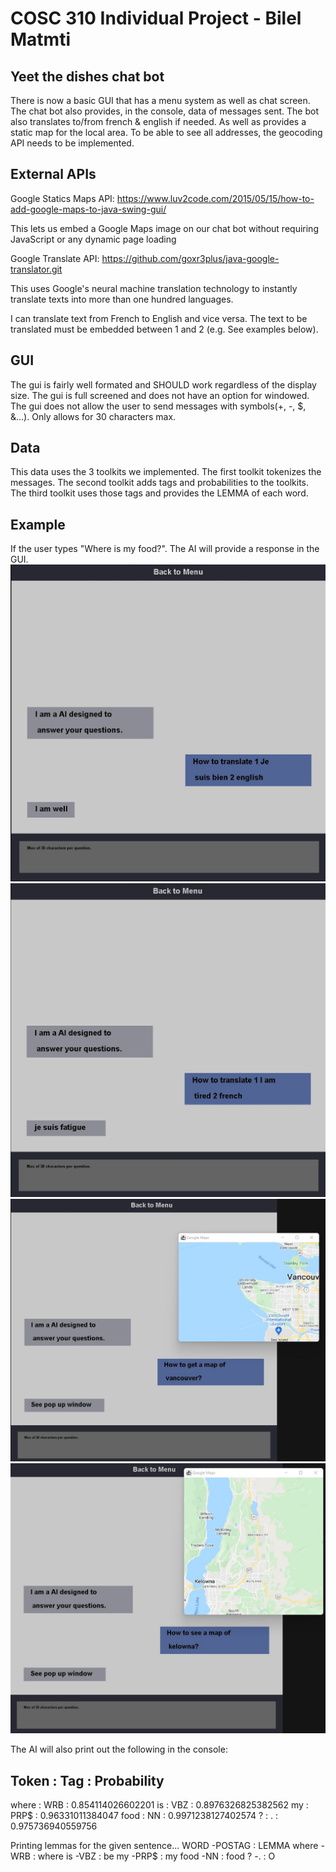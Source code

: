 # COSC 310 Individual Project - Bilel Matmti
## Yeet the dishes chat bot
There is now a basic GUI that has a menu system as well as chat screen.
The chat bot also provides, in the console, data of messages sent.
The bot also translates to/from french & english if needed. 
As well as provides a static map for the local area. 
To be able to see all addresses, the geocoding API needs to be implemented. 

## External APIs
Google Statics Maps API: https://www.luv2code.com/2015/05/15/how-to-add-google-maps-to-java-swing-gui/

This lets us embed a Google Maps image on our chat bot without requiring JavaScript or any dynamic page loading

Google Translate API: https://github.com/goxr3plus/java-google-translator.git

This uses Google's neural machine translation technology to instantly translate texts into more than one hundred languages.

I can translate text from French to English and vice versa. The text to be translated must be embedded between 1 and 2 (e.g. See examples below).

## GUI
The gui is fairly well formated and SHOULD work regardless of the display size.
The gui is full screened and does not have an option for windowed.
The gui does not allow the user to send messages with symbols(+, -, $, &...).
Only allows for 30 characters max.

## Data
This data uses the 3 toolkits we implemented.
The first toolkit tokenizes the messages.
The second toolkit adds tags and probabilities to the toolkits.
The third toolkit uses those tags and provides the LEMMA of each word.

## Example
If the user types "Where is my food?". The AI will provide a response in the GUI. 
![](Example1.jpg)
![](Example2.jpg)
![](Example3.jpg)
![](Example4.jpg)

The AI will also print out the following in the console:

Token	:	Tag	:	Probability
---------------------------------------------
where	:	WRB	:	0.854114026602201
is	:	VBZ	:	0.8976326825382562
my	:	PRP$	:	0.96331011384047
food	:	NN	:	0.9971238127402574
?	:	.	:	0.975736940559756

Printing lemmas for the given sentence...
WORD -POSTAG : LEMMA
where -WRB : where
is -VBZ : be
my -PRP$ : my
food -NN : food
? -. : O
